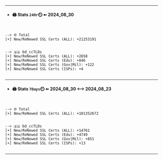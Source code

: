 

---
- #### 🖨️ **Stats** `24Hr`⏲️ ➼ 2024_08_30
```console


--> 🌐 Total
[+] New/ReNewed SSL Certs (ALL): +21253191


--> 🇧🇩 bd_ccTLDs
[+] New/ReNewed SSL Certs (ALL): +2658
[+] New/ReNewed SSL Certs (Edu): +846
[+] New/ReNewed SSL Certs (Gov|Mil): +122
[+] New/ReNewed SSL Certs (ISPs): +4


```

---
- #### 🖨️ **Stats** `7Days`⏲️ ➼ 2024_08_30 <--> 2024_08_23
```console


--> 🌐 Total
[+] New/ReNewed SSL Certs (ALL): +101352672


--> 🇧🇩 bd_ccTLDs
[+] New/ReNewed SSL Certs (ALL): +14761
[+] New/ReNewed SSL Certs (Edu): +4749
[+] New/ReNewed SSL Certs (Gov|Mil): +851
[+] New/ReNewed SSL Certs (ISPs): +13


```

---


